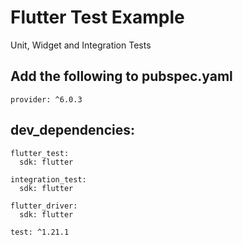 # Flutter Test Example

Unit, Widget and Integration Tests

## Add the following to pubspec.yaml

    provider: ^6.0.3

## dev_dependencies:
    flutter_test:
      sdk: flutter
    
    integration_test:
      sdk: flutter
    
    flutter_driver:
      sdk: flutter
    
    test: ^1.21.1
